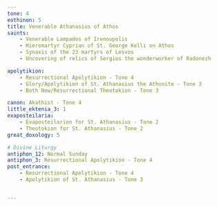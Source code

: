 ```yaml
---
tone: 4
eothinon: 5 
title: Venerable Athanasius of Athos
saints:
    - Venerable Lampados of Irenoupolis
    - Hieromartyr Cyprian of St. George Kelli on Athos
    - Synaxis of the 23 martyrs of Lesvos
    - Uncovering of relics of Sergios the wonderworker of Radonezh

apolytikion:
    - Resurrectional Apolytikion - Tone 4
    - Glory/Apolytikion of St. Athanasius the Athonite - Tone 3
    - Both Now/Resurrectional Theotokion - Tone 3

canon: Akathist - Tone 4
little_ektenia_3: 1
exaposteilaria:
    - Exaposteilarion for St. Athanasius - Tone 2
    - Theotokion for St. Athanasius - Tone 2
great_doxology: 5

# Divine Liturgy
antiphon_12: Normal Sunday
antiphon_3: Resurrectional Apolytikion - Tone 4
post_entrance:
    - Resurrectional Apolytikion - Tone 4
    - Apolytikion of St. Athanasius - Tone 3


---
```


